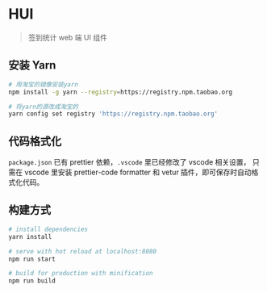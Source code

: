 # HUI

> 签到统计 web 端 UI 组件

## 安装 Yarn

```bash
# 用淘宝的镜像安装yarn
npm install -g yarn --registry=https://registry.npm.taobao.org

# 将yarn的源改成淘宝的
yarn config set registry 'https://registry.npm.taobao.org'
```

## 代码格式化

`package.json` 已有 prettier 依赖，`.vscode` 里已经修改了 vscode 相关设置，
只需在 vscode 里安装 prettier-code formatter 和 vetur 插件，即可保存时自动格式化代码。

## 构建方式

```bash
# install dependencies
yarn install

# serve with hot reload at localhost:8080
npm run start

# build for production with minification
npm run build
```
